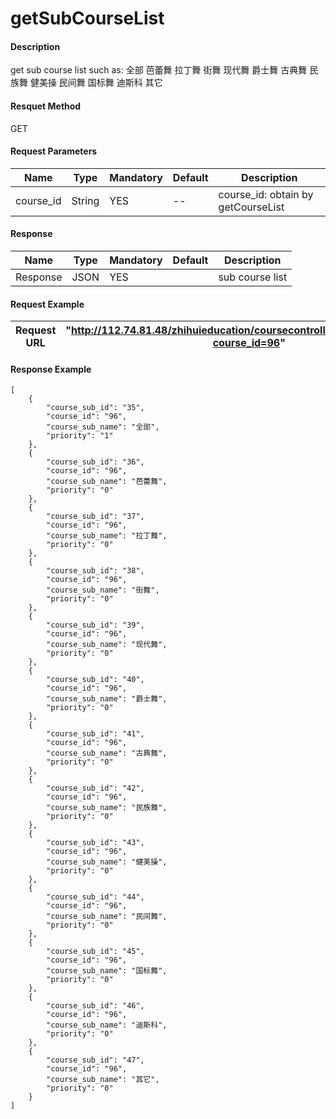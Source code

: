 # getSubCourseList


#### Description
get sub course list such as:  全部 芭蕾舞 拉丁舞 街舞 现代舞 爵士舞 古典舞 民族舞 健美操 民间舞 国标舞 迪斯科 其它
#### Resquet Method
GET
#### Request Parameters

| Name | Type | Mandatory | Default | Description |
| -- | -- | -- | -- | -- |
| course_id | String | YES | -- | course_id: obtain by getCourseList |



#### Response
| Name | Type | Mandatory | Default | Description |
| -- | -- | -- | -- | -- |
| Response | JSON | YES| | sub course list  |


#### Request Example

|Request URL | "http://112.74.81.48/zhihuieducation/coursecontroller/getSubCourseList?course_id=96" |
| --| -- |


#### Response Example

```
[
    {
        "course_sub_id": "35",
        "course_id": "96",
        "course_sub_name": "全部",
        "priority": "1"
    },
    {
        "course_sub_id": "36",
        "course_id": "96",
        "course_sub_name": "芭蕾舞",
        "priority": "0"
    },
    {
        "course_sub_id": "37",
        "course_id": "96",
        "course_sub_name": "拉丁舞",
        "priority": "0"
    },
    {
        "course_sub_id": "38",
        "course_id": "96",
        "course_sub_name": "街舞",
        "priority": "0"
    },
    {
        "course_sub_id": "39",
        "course_id": "96",
        "course_sub_name": "现代舞",
        "priority": "0"
    },
    {
        "course_sub_id": "40",
        "course_id": "96",
        "course_sub_name": "爵士舞",
        "priority": "0"
    },
    {
        "course_sub_id": "41",
        "course_id": "96",
        "course_sub_name": "古典舞",
        "priority": "0"
    },
    {
        "course_sub_id": "42",
        "course_id": "96",
        "course_sub_name": "民族舞",
        "priority": "0"
    },
    {
        "course_sub_id": "43",
        "course_id": "96",
        "course_sub_name": "健美操",
        "priority": "0"
    },
    {
        "course_sub_id": "44",
        "course_id": "96",
        "course_sub_name": "民间舞",
        "priority": "0"
    },
    {
        "course_sub_id": "45",
        "course_id": "96",
        "course_sub_name": "国标舞",
        "priority": "0"
    },
    {
        "course_sub_id": "46",
        "course_id": "96",
        "course_sub_name": "迪斯科",
        "priority": "0"
    },
    {
        "course_sub_id": "47",
        "course_id": "96",
        "course_sub_name": "其它",
        "priority": "0"
    }
]
```






